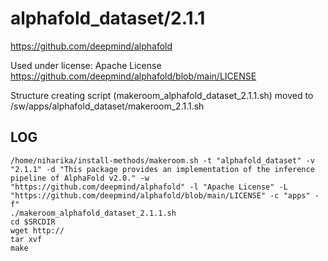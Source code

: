 alphafold_dataset/2.1.1
========================

<https://github.com/deepmind/alphafold>

Used under license:
Apache License
<https://github.com/deepmind/alphafold/blob/main/LICENSE>

Structure creating script (makeroom_alphafold_dataset_2.1.1.sh) moved to /sw/apps/alphafold_dataset/makeroom_2.1.1.sh

LOG
---

    /home/niharika/install-methods/makeroom.sh -t "alphafold_dataset" -v "2.1.1" -d "This package provides an implementation of the inference pipeline of AlphaFold v2.0." -w "https://github.com/deepmind/alphafold" -l "Apache License" -L "https://github.com/deepmind/alphafold/blob/main/LICENSE" -c "apps" -f"
    ./makeroom_alphafold_dataset_2.1.1.sh
    cd $SRCDIR
    wget http://
    tar xvf 
    make


